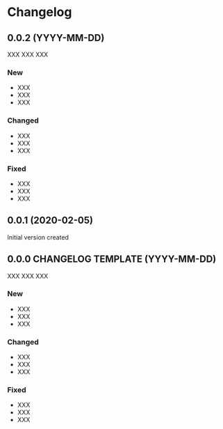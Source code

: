 # Changelog

## 0.0.2 (YYYY-MM-DD)

XXX XXX XXX

### New

- XXX
- XXX
- XXX

### Changed

- XXX
- XXX
- XXX

### Fixed

- XXX
- XXX
- XXX

## 0.0.1 (2020-02-05)

Initial version created

## 0.0.0 CHANGELOG TEMPLATE (YYYY-MM-DD)

XXX XXX XXX

### New

- XXX
- XXX
- XXX

### Changed

- XXX
- XXX
- XXX

### Fixed

- XXX
- XXX
- XXX